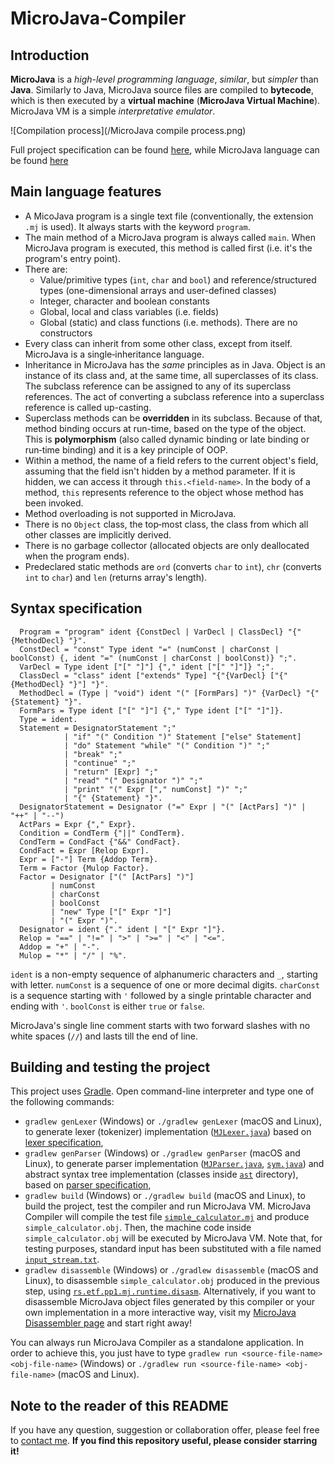 # MicroJava-Compiler

## Introduction

**MicroJava** is a *high-level programming language*, *similar*, but *simpler* than **Java**.
Similarly to Java, MicroJava source files are compiled to **bytecode**, which is then executed by a **virtual machine** (**MicroJava Virtual Machine**). MicroJava VM is a simple *interpretative emulator*.

![Compilation process](/MicroJava compile process.png)

Full project specification can be found [here](https://github.com/mdodovic/MicroJava-Compiler/blob/master/Compiler_specification.pdf), while MicroJava language can be found [here](https://github.com/mdodovic/MicroJava-Compiler/blob/master/MicroJava_specification.pdf)
## Main language features

* A MicoJava program is a single text file (conventionally, the extension `.mj` is used).
  It always starts with the keyword `program`.
* The main method of a MicroJava program is always called `main`.
  When MicroJava program is executed, this method is called first (i.e. it's the program's entry point).
* There are:
  * Value/primitive types (`int`, `char` and `bool`) and reference/structured types (one-dimensional arrays and user-defined classes)
  * Integer, character and boolean constants
  * Global, local and class variables (i.e. fields)
  * Global (static) and class functions (i.e. methods).
    There are no constructors
* Every class can inherit from some other class, except from itself.
  MicroJava is a single‐inheritance language.
* Inheritance in MicroJava has the *same* principles as in Java.
  Object is an instance of its class and, at the same time, all superclasses of its class.
  The subclass reference can be assigned to any of its superclass references.
  The act of converting a subclass reference into a superclass reference is called up-casting.
* Superclass methods can be **overridden** in its subclass.
  Because of that, method binding occurs at run-time, based on the type of the object.
  This is **polymorphism** (also called dynamic binding or late binding or run‐time binding) and it is a key principle of OOP.
* Within a method, the name of a field refers to the current object's field, assuming that the field isn't hidden by a method parameter.
  If it is hidden, we can access it through `this.<field-name>`.
  In the body of a method, `this` represents reference to the object whose method has been invoked.
* Method overloading is not supported in MicroJava.
* There is no `Object` class, the top‐most class, the class from which all other classes are implicitly derived.
* There is no garbage collector (allocated objects are only deallocated when the program ends).
* Predeclared static methods are `ord` (converts `char` to `int`), `chr` (converts `int` to `char`) and `len` (returns array's length).
  

## Syntax specification

```
  Program = "program" ident {ConstDecl | VarDecl | ClassDecl} "{" {MethodDecl} "}".
  ConstDecl = "const" Type ident "=" (numConst | charConst | boolConst) {, ident "=" (numConst | charConst | boolConst)} ";".
  VarDecl = Type ident ["[" "]"] {"," ident ["[" "]"]} ";".
  ClassDecl = "class" ident ["extends" Type] "{"{VarDecl} ["{" {MethodDecl} "}"] "}".
  MethodDecl = (Type | "void") ident "(" [FormPars] ")" {VarDecl} "{" {Statement} "}".
  FormPars = Type ident ["[" "]"] {"," Type ident ["[" "]"]}.
  Type = ident.
  Statement = DesignatorStatement ";"
            | "if" "(" Condition ")" Statement ["else" Statement]
            | "do" Statement "while" "(" Condition ")" ";"
            | "break" ";"
            | "continue" ";"
            | "return" [Expr] ";"
            | "read" "(" Designator ")" ";"
            | "print" "(" Expr ["," numConst] ")" ";"
            | "{" {Statement} "}".
  DesignatorStatement = Designator ("=" Expr | "(" [ActPars] ")" | "++" | "‐‐")
  ActPars = Expr {"," Expr}.
  Condition = CondTerm {"||" CondTerm}.
  CondTerm = CondFact {"&&" CondFact}.
  CondFact = Expr [Relop Expr].
  Expr = ["‐"] Term {Addop Term}.
  Term = Factor {Mulop Factor}.
  Factor = Designator ["(" [ActPars] ")"]
         | numConst
         | charConst
         | boolConst
         | "new" Type ["[" Expr "]"]
         | "(" Expr ")".
  Designator = ident {"." ident | "[" Expr "]"}.
  Relop = "==" | "!=" | ">" | ">=" | "<" | "<=".
  Addop = "+" | "‐".
  Mulop = "*" | "/" | "%".
```

`ident` is a non-empty sequence of alphanumeric characters and `_`, starting with letter.
`numConst` is a sequence of one or more decimal digits.
`charConst` is a sequence starting with `'` followed by a single printable character and ending with `'`.
`boolConst` is either `true` or `false`.

MicroJava's single line comment starts with two forward slashes with no white spaces (`//`) and lasts till the end of line.

## Building and testing the project

This project uses [Gradle](https://docs.gradle.org/current/userguide/userguide.html).
Open command-line interpreter and type one of the following commands:

* `gradlew genLexer` (Windows) or `./gradlew genLexer` (macOS and Linux), to generate lexer (tokenizer) implementation ([`MJLexer.java`](src/main/java/askov/schoolprojects/compilerconstruction/mjcompiler/MJLexer.java)) based on [lexer specification](src/main/spec/mjlexer.flex),
* `gradlew genParser` (Windows) or `./gradlew genParser` (macOS and Linux), to generate parser implementation ([`MJParser.java`](src/main/java/askov/schoolprojects/compilerconstruction/mjcompiler/MJParser.java), [`sym.java`](src/main/java/askov/schoolprojects/compilerconstruction/mjcompiler/sym.java)) and abstract syntax tree implementation (classes inside [`ast`](src/main/java/askov/schoolprojects/compilerconstruction/mjcompiler/ast) directory), based on [parser specification](src/main/spec/mjparser.cup),
* `gradlew build` (Windows) or `./gradlew build` (macOS and Linux), to build the project, test the compiler and run MicroJava VM. MicroJava Compiler will compile the test file [`simple_calculator.mj`](src/test/resources/simple_calculator.mj) and produce `simple_calculator.obj`. Then, the machine code inside `simple_calculator.obj` will be executed by MicroJava VM.
Note that, for testing purposes, standard input has been substituted with a file named [`input_stream.txt`](src/test/resources/input_stream.txt).
* `gradlew disassemble` (Windows) or `./gradlew disassemble` (macOS and Linux), to disassemble `simple_calculator.obj` produced in the previous step, using [`rs.etf.pp1.mj.runtime.disasm`](libs/mj-runtime-1.1.jar). Alternatively, if you want to disassemble MicroJava object files generated by this compiler or your own implementation in a more interactive way, visit my [MicroJava Disassembler page](https://danijelaskov.github.io/microjava-disassembler/) and start right away!

You can always run MicroJava Compiler as a standalone application.
In order to achieve this, you just have to type `gradlew run <source-file-name> <obj-file-name>` (Windows) or `./gradlew run <source-file-name> <obj-file-name>` (macOS and Linux).

## Note to the reader of this README

If you have any question, suggestion or collaboration offer, please feel free to [contact me](mailto:danijel.askov@gmail.com).
**If you find this repository useful, please consider starring it!**
